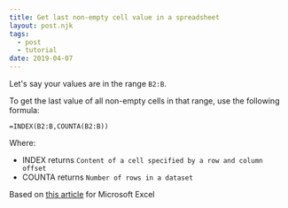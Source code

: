 ```yaml
---
title: Get last non-empty cell value in a spreadsheet
layout: post.njk
tags:
  - post
  - tutorial
date: 2019-04-07
---
```


Let's say your values are in the range `B2:B`.

To get the last value of all non-empty cells in that range, use the following formula:

```
=INDEX(B2:B,COUNTA(B2:B))
```

Where:

- INDEX returns `Content of a cell specified by a row and column offset`
- COUNTA returns `Number of rows in a dataset`


Based on [this article](https://www.techrepublic.com/blog/microsoft-office/how-to-return-the-last-value-in-an-excel-column/) for Microsoft Excel